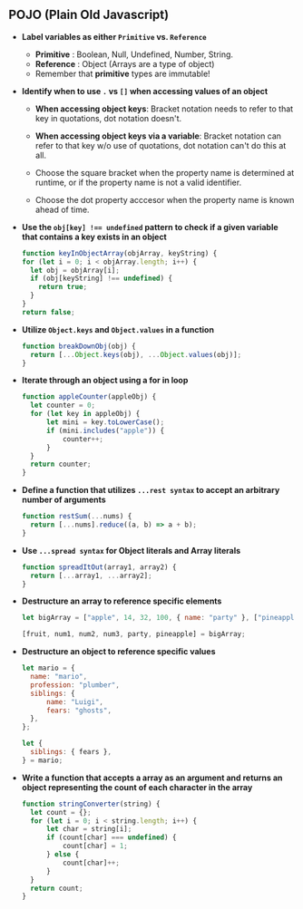## **POJO (Plain Old Javascript)**

- **Label variables as either `Primitive` vs. `Reference`**

  - **Primitive** : Boolean, Null, Undefined, Number, String.
  - **Reference** : Object (Arrays are a type of object)
  - Remember that **primitive** types are immutable!

- **Identify when to use `.` vs `[]` when accessing values of an object**

  - **When accessing object keys**: Bracket notation needs to refer to that key in quotations, dot notation doesn't.

  - **When accessing object keys via a variable**: Bracket notation can refer to that key w/o use of quotations, dot notation can't do this at all.

  - Choose the square bracket when the property name is determined at runtime, or if the property name is not a valid identifier.

  - Choose the dot property acccesor when the property name is known ahead of time.

- **Use the `obj[key] !== undefined` pattern to check if a given variable that contains a key exists in an object**

  ```js
  function keyInObjectArray(objArray, keyString) {
  for (let i = 0; i < objArray.length; i++) {
    let obj = objArray[i];
    if (obj[keyString] !== undefined) {
      return true;
    }
  }
  return false;
  ```

- **Utilize `Object.keys` and `Object.values` in a function**
  ```js
  function breakDownObj(obj) {
  	return [...Object.keys(obj), ...Object.values(obj)];
  }
  ```
- **Iterate through an object using a for in loop**
  ```js
  function appleCounter(appleObj) {
  	let counter = 0;
  	for (let key in appleObj) {
  		let mini = key.toLowerCase();
  		if (mini.includes("apple")) {
  			counter++;
  		}
  	}
  	return counter;
  }
  ```

* **Define a function that utilizes `...rest syntax` to accept an arbitrary number of arguments**

  ```js
  function restSum(...nums) {
  	return [...nums].reduce((a, b) => a + b);
  }
  ```

* **Use `...spread syntax` for Object literals and Array literals**
  ```js
  function spreadItOut(array1, array2) {
  	return [...array1, ...array2];
  }
  ```

- **Destructure an array to reference specific elements**

  ```js
  let bigArray = ["apple", 14, 32, 100, { name: "party" }, ["pineapple"]];

  [fruit, num1, num2, num3, party, pineapple] = bigArray;
  ```

* **Destructure an object to reference specific values**
  ```js
  let mario = {
  	name: "mario",
  	profession: "plumber",
  	siblings: {
  		name: "Luigi",
  		fears: "ghosts",
  	},
  };
  ```
  ```js
  let {
  	siblings: { fears },
  } = mario;
  ```
* **Write a function that accepts a array as an argument and returns an object representing the count of each character in the array**
  ```js
  function stringConverter(string) {
  	let count = {};
  	for (let i = 0; i < string.length; i++) {
  		let char = string[i];
  		if (count[char] === undefined) {
  			count[char] = 1;
  		} else {
  			count[char]++;
  		}
  	}
  	return count;
  }
  ```
